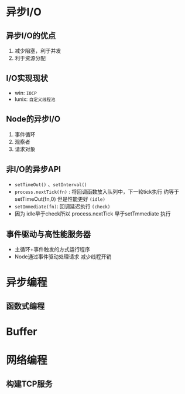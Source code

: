 # 异步I/O

## 异步I/O的优点

1. 减少阻塞，利于并发
2. 利于资源分配

## I/O实现现状

- win: `IOCP`
- lunix: `自定义线程池`

## Node的异步I/O

1. 事件循环
2. 观察者
3. 请求对象

## 非I/O的异步API

- `setTimeOut()` 、`setInterval()`   
- `process.nextTick(fn)` :  将回调函数放入队列中，下一轮tick执行  约等于 setTimeOut(fn,0) 但是性能更好 `(idle)`
- `setImmediate(fn)`: 回调延迟执行 `(check)`
- 因为 idle早于check所以 process.nextTick 早于setTmmediate 执行

## 事件驱动与高性能服务器

- 主循环+事件触发的方式运行程序
- Node通过事件驱动处理请求 减少线程开销

# 异步编程

## 函数式编程

# Buffer

# 网络编程

## 构建TCP服务




